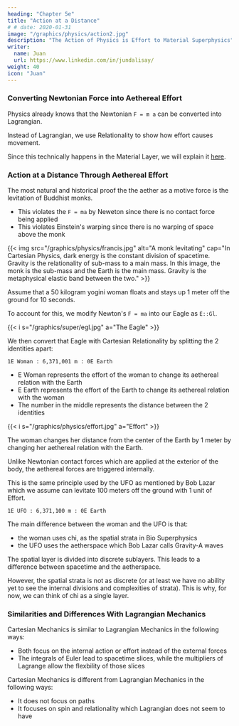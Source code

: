 ```yaml
---
heading: "Chapter 5e"
title: "Action at a Distance"
# # date: 2020-01-31
image: "/graphics/physics/action2.jpg"
description: "The Action of Physics is Effort to Material Superphysics"
writer:
  name: Juan
  url: https://www.linkedin.com/in/jundalisay/
weight: 40
icon: "Juan"
---
```



### Converting Newtonian Force into Aethereal Effort

Physics already knows that the Newtonian `F = m a` can be converted into Lagrangian.

Instead of Lagrangian, we use Relationality to show how effort causes movement. 

Since this technically happens in the Material Layer, we will explain it [here](/material/principles/part-5/chapter-03c).


### Action at a Distance Through Aethereal Effort

The most natural and historical proof the the aether as a motive force is the levitation of Buddhist monks. 
- This violates the `F = ma` by Neweton since there is no contact force being applied 
- This violates Einstein's warping since there is no warping of space above the monk 

<!-- According to Newton's Second Law, net force equals mass times acceleration. This is fine for ordinary things like a ball (mass) which is pushed (force) to start rolling (acceleration).  -->

{{< img src="/graphics/physics/francis.jpg" alt="A monk levitating" cap="In Cartesian Physics, dark energy is the constant division of spacetime. Gravity is the relationality of sub-mass to a main mass. In this image, the monk is the sub-mass and the Earth is the main mass. Gravity is the metaphysical elastic band between the two." >}}


Assume that a 50 kilogram yogini woman floats and stays up 1 meter off the ground for 10 seconds. 

 <!-- consi accelerates 1 meter/second {{< s v="2" >}} without any force? How can `0 = 50 1m/s^2`?    -->



To account for this, we modify Newton's `F = ma` into our Eagle as `E::Gl`. 

{{< i s="/graphics/super/egl.jpg" a="The Eagle" >}}

We then convert that Eagle with Cartesian Relationality by splitting the 2 identities apart: 

`1E Woman : 6,371,001 m : 0E Earth`

- E Woman represents the effort of the woman to change its aethereal relation with the Earth 
- E Earth represents the effort of the Earth to change its aethereal relation with the woman
- The number in the middle represents the distance between the 2 identities 


{{< i s="/graphics/physics/effort.jpg" a="Effort" >}}


<!-- A 2D limiter that splits perceptions into seconds will convert `F = ma` on Earth into `Gm^1 [GP second] : Gm^2 [GP second]` based on the Earth's perspective `GP`*
 ![Newton's second law of motion](/graphics/physics/fma.png) -->

The woman changes her distance from the center of the Earth by 1 meter by changing her aethereal relation with the Earth.

Unlike Newtonian contact forces which are applied at the exterior of the body, the aethereal forces are triggered internally. 

<!-- monk `m` in location `x1` floats to location `x2` by successfully changing its state or perspective `Gm` relative to that of the Earth `GP`. The new force, as a **Aethereal Effort**, then results or is derived from the difference between the two states, which may be larger or smaller than the old physical Force.  E = Gm2 [GP second] - Gm1 [GP second] -->

This is the same principle used by the UFO as mentioned by Bob Lazar which we assume can levitate 100 meters off the ground with 1 unit of Effort.

`1E UFO : 6,371,100 m : 0E Earth`

The main difference between the woman and the UFO is that:
- the woman uses chi, as the spatial strata in Bio Superphysics
- the UFO uses the aetherspace which Bob Lazar calls Gravity-A waves

The spatial layer is divided into discrete sublayers. This leads to a difference between spacetime and the aetherspace. 

However, the spatial strata is not as discrete (or at least we have no ability yet to see the internal divisions and complexities of strata). This is why, for now, we can think of chi as a single layer. 



### Similarities and Differences With Lagrangian Mechanics

Cartesian Mechanics is similar to Lagrangian Mechanics in the following ways:
- Both focus on the internal action or effort instead of the external forces
- The integrals of Euler lead to spacetime slices, while the multipliers of Lagrange allow the flexbility of those slices

Cartesian Mechanics is different from Lagrangian Mechanics in the following ways:
- It does not focus on paths
- It focuses on spin and relationality which Lagrangian does not seem to have


<!-- The Effort of the UFO is really the harnessing and increase of this aetherspace to violate or re-render the spacetime slices that it is in -->

<!-- Thus, it took 1 unit of effort to levitate 1 meter/second^2 with zero physical force. 

Note that this quantified effort is relevant only to the monk himself and cannot be used for comparison with the effort of other monks. It can only be compared to the past and future effort of that monk, where he compares himself with himself since the effort is metaphysical and bound to his own mind*.

{{< n n="*His mind is necessarily attached to his body which he moves by this kind of effort, without any force." >}}
 -->
